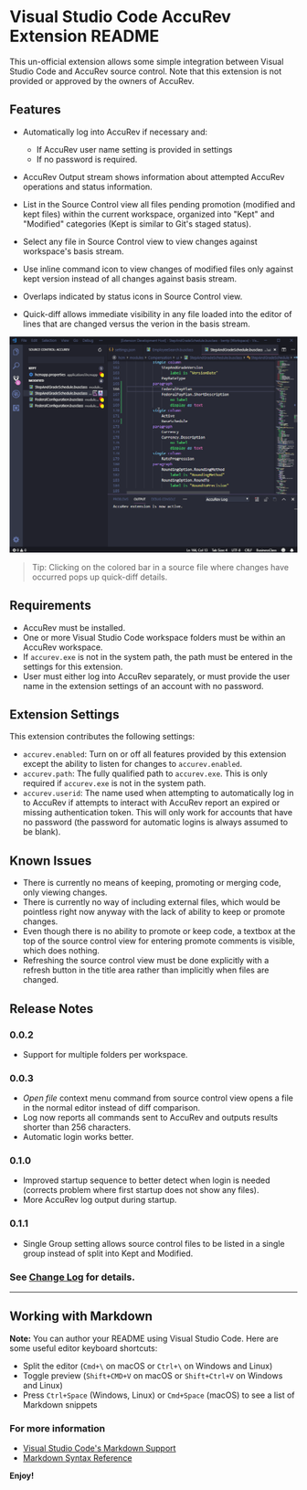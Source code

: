 # Visual Studio Code AccuRev Extension README

This un-official extension allows some simple integration between Visual Studio Code and AccuRev source control. Note that this extension is not provided or approved by the owners of AccuRev.

## Features

* Automatically log into AccuRev if necessary and:
   * If AccuRev user name setting is provided in settings
   * If no password is required.

* AccuRev Output stream shows information about attempted AccuRev operations and status information.

* List in the Source Control view all files pending promotion (modified and kept files) within the current workspace, organized into "Kept" and "Modified" categories (Kept is similar to Git's staged status).

* Select any file in Source Control view to view changes against workspace's basis stream.

* Use inline command icon to view changes of modified files only against kept version instead of all changes against basis stream.

* Overlaps indicated by status icons in Source Control view.

* Quick-diff allows immediate visibility in any file loaded into the editor of lines that are changed versus the verion in the basis stream.

![Quick-diff support](images/vscode-accurev.gif)

> Tip: Clicking on the colored bar in a source file where changes have occurred pops up quick-diff details.

## Requirements

* AccuRev must be installed.
* One or more Visual Studio Code workspace folders must be within an AccuRev workspace.
* If `accurev.exe` is not in the system path, the path must be entered in the settings for this extension.
* User must either log into AccuRev separately, or must provide the user name in the extension settings of an account with no password.

## Extension Settings

This extension contributes the following settings:

* `accurev.enabled`: Turn on or off all features provided by this extension except the ability to listen for changes to `accurev.enabled`.
* `accurev.path`: The fully qualified path to `accurev.exe`. This is only required if `accurev.exe` is not in the system path.
* `accurev.userid`: The name used when attempting to automatically log in to AccuRev if attempts to interact with AccuRev report an expired or missing authentication token. This will only work for accounts that have no password (the password for automatic logins is always assumed to be blank).

## Known Issues

* There is currently no means of keeping, promoting or merging code, only viewing changes.
* There is currently no way of including external files, which would be pointless right now anyway with the lack of ability to keep or promote changes.
* Even though there is no ability to promote or keep code, a textbox at the top of the source control view for entering promote comments is visible, which does nothing.
* Refreshing the source control view must be done explicitly with a refresh button in the title area rather than implicitly when files are changed.

## Release Notes

### 0.0.2
- Support for multiple folders per workspace.

### 0.0.3
- _Open file_ context menu command from source control view opens a file in the normal editor instead of diff comparison.
- Log now reports all commands sent to AccuRev and outputs results shorter than 256 characters.
- Automatic login works better.

### 0.1.0
- Improved startup sequence to better detect when login is needed (corrects problem where first startup does not show any files).
- More AccuRev log output during startup.

### 0.1.1
- Single Group setting allows source control files to be listed in a single group instead of split into Kept and Modified.

### See [Change Log](CHANGELOG.md) for details.

-----------------------------------------------------------------------------------------------------------

## Working with Markdown

**Note:** You can author your README using Visual Studio Code.  Here are some useful editor keyboard shortcuts:

* Split the editor (`Cmd+\` on macOS or `Ctrl+\` on Windows and Linux)
* Toggle preview (`Shift+CMD+V` on macOS or `Shift+Ctrl+V` on Windows and Linux)
* Press `Ctrl+Space` (Windows, Linux) or `Cmd+Space` (macOS) to see a list of Markdown snippets

### For more information

* [Visual Studio Code's Markdown Support](http://code.visualstudio.com/docs/languages/markdown)
* [Markdown Syntax Reference](https://help.github.com/articles/markdown-basics/)

**Enjoy!**

